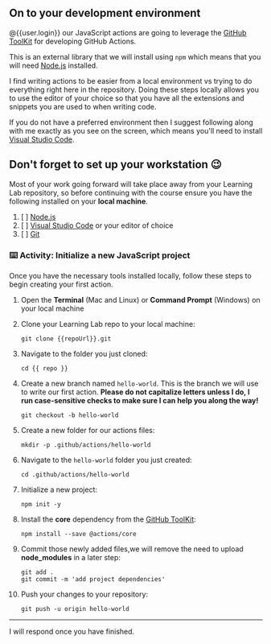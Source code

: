 ## On to your development environment

@{{user.login}} our JavaScript actions are going to leverage the [GitHub ToolKit](https://github.com/actions/toolkit) for developing GitHub Actions.

This is an external library that we will install using `npm` which means that you will need [Node.js](https://nodejs.org/) installed.

I find writing actions to be easier from a local environment vs trying to do everything right here in the repository. Doing these steps locally allows you to use the editor of your choice so that you have all the extensions and snippets you are used to when writing code.

If you do not have a preferred environment then I suggest following along with me exactly as you see on the screen, which means you'll need to install [Visual Studio Code](https://code.visualstudio.com/).

## Don't forget to set up your workstation 😉

Most of your work going forward will take place away from your Learning Lab repository, so before continuing with the course ensure you have the following installed on your **local machine**.

1. [ ] [Node.js](https://nodejs.org)
2. [ ] [Visual Studio Code](https://code.visualstudio.com/) or your editor of choice
3. [ ] [Git](https://git-scm.com/)

### :keyboard: Activity: Initialize a new JavaScript project

Once you have the necessary tools installed locally, follow these steps to begin creating your first action.

1. Open the **Terminal** (Mac and Linux) or **Command Prompt** (Windows) on your local machine
2. Clone your Learning Lab repo to your local machine:
   ```shell
   git clone {{repoUrl}}.git
   ```
3. Navigate to the folder you just cloned:
   ```shell
   cd {{ repo }}
   ```
4. Create a new branch named `hello-world`. This is the branch we will use to write our first action. **Please do not capitalize letters unless I do, I run case-sensitive checks to make sure I can help you along the way!**
   ```shell
   git checkout -b hello-world
   ```

5. Create a new folder for our actions files:
   ```shell
   mkdir -p .github/actions/hello-world
   ```
6. Navigate to the `hello-world` folder you just created:
   ```shell
   cd .github/actions/hello-world
   ```
7. Initialize a new project:
   ```shell
   npm init -y
   ```
8. Install the **core** dependency from the [GitHub ToolKit](https://github.com/actions/toolkit):
   ```shell
   npm install --save @actions/core
   ```
9. Commit those newly added files,we will remove the need to upload **node_modules** in a later step:
   ```shell
   git add .
   git commit -m 'add project dependencies'
   ```
10. Push your changes to your repository:
    ```shell
    git push -u origin hello-world
    ```

---

I will respond once you have finished.
